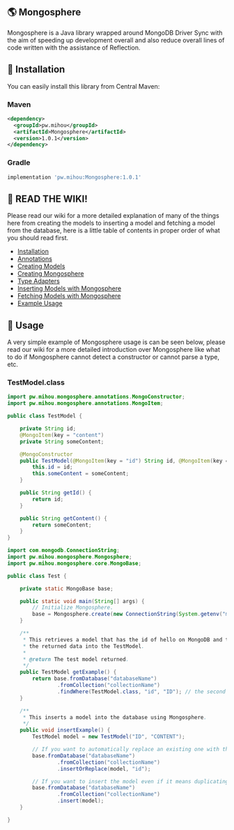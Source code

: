 ## 🌎 Mongosphere
Mongosphere is a Java library wrapped around MongoDB Driver Sync with the aim of speeding up development overall and also 
reduce overall lines of code written with the assistance of Reflection.

## 🎂 Installation
You can easily install this library from Central Maven:

### Maven
```xml
<dependency>
  <groupId>pw.mihou</groupId>
  <artifactId>Mongosphere</artifactId>
  <version>1.0.1</version>
</dependency>
```

### Gradle
```groovy
implementation 'pw.mihou:Mongosphere:1.0.1'
```

## 📖 READ THE WIKI!
Please read our wiki for a more detailed explanation of many of the things here from creating the models to inserting a model and fetching a model from the database, here is a little table of contents in proper order of what you should read first.
- [Installation](https://github.com/ShindouMihou/Mongosphere/wiki/Installation)
- [Annotations](https://github.com/ShindouMihou/Mongosphere/wiki/Annotations)
- [Creating Models](https://github.com/ShindouMihou/Mongosphere/wiki/Creating-Models)
- [Creating Mongosphere](https://github.com/ShindouMihou/Mongosphere/wiki/Creating-Mongosphere)
- [Type Adapters](https://github.com/ShindouMihou/Mongosphere/wiki/Type-Adapters)
- [Inserting Models with Mongosphere](https://github.com/ShindouMihou/Mongosphere/wiki/Inserting-and-Updating-Models-with-Mongosphere)
- [Fetching Models with Mongosphere](https://github.com/ShindouMihou/Mongosphere/wiki/Fetching-Models-with-Mongosphere)
- [Example Usage](https://github.com/ShindouMihou/Mongosphere/wiki/Example-Usage)


## 💬 Usage
A very simple example of Mongosphere usage is can be seen below, please read our wiki for a more detailed
introduction over Mongosphere like what to do if Mongosphere cannot detect a constructor or cannot parse a type, etc.

### TestModel.class

```java
import pw.mihou.mongosphere.annotations.MongoConstructor;
import pw.mihou.mongosphere.annotations.MongoItem;

public class TestModel {

    private String id;
    @MongoItem(key = "content")
    private String someContent;

    @MongoConstructor
    public TestModel(@MongoItem(key = "id") String id, @MongoItem(key = "content") String someContent) {
        this.id = id;
        this.someContent = someContent;
    }

    public String getId() {
        return id;
    }

    public String getContent() {
        return someContent;
    }
}
```

```java
import com.mongodb.ConnectionString;
import pw.mihou.mongosphere.Mongosphere;
import pw.mihou.mongosphere.core.MongoBase;

public class Test {

    private static MongoBase base;

    public static void main(String[] args) {
        // Initialize Mongosphere.
        base = Mongosphere.create(new ConnectionString(System.getenv("mongodb")));;
    }

    /**
     * This retrieves a model that has the id of hello on MongoDB and turn
     * the returned data into the TestModel.
     *
     * @return The test model returned.
     */
    public TestModel getExample() {
        return base.fromDatabase("databaseName")
                .fromCollection("collectionName")
                .findWhere(TestModel.class, "id", "ID"); // the second ID refers to the value below.
    }

    /**
     * This inserts a model into the database using Mongosphere.
     */
    public void insertExample() {
        TestModel model = new TestModel("ID", "CONTENT");

        // If you want to automatically replace an existing one with the newer model.
        base.fromDatabase("databaseName")
                .fromCollection("collectionName")
                .insertOrReplace(model, "id");

        // If you want to insert the model even if it means duplicating it.
        base.fromDatabase("databaseName")
                .fromCollection("collectionName")
                .insert(model);
    }

}
```
